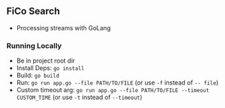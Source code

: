 ## FiCo Search
- Processing streams with GoLang

### Running Locally
- Be in project root dir
- Install Deps: `go install`
- Build: `go build`
- Run: `go run app.go --file PATH/TO/FILE` (or use `-f` instead of `-- file`)
- Custom timeout arg: `go run app.go --file PATH/TO/FILE --timeout CUSTOM_TIME` (or use `-t` instead of `--timeout`)
